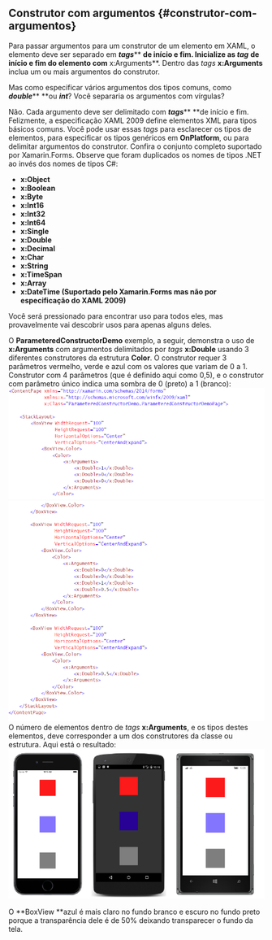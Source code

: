 ## Construtor com argumentos {#construtor-com-argumentos}

Para passar argumentos para um construtor de um elemento em XAML, o elemento deve ser separado em _**tags**_** **de início e fim. Inicialize as _**tag**_** **de início e fim do elemento com** x:Arguments**. Dentro das _tags_ **x:Arguments** inclua um ou mais argumentos do construtor.

Mas como especificar vários argumentos dos tipos comuns, como _**double**_** **ou _**int**_? Você separaria os argumentos com vírgulas?

Não. Cada argumento deve ser delimitado com _**tags**_** **de início e fim. Felizmente, a especificação XAML 2009 define elementos XML para tipos básicos comuns. Você pode usar essas _tags_ para esclarecer os tipos de elementos, para especificar os tipos genéricos em **OnPlatform**, ou para delimitar argumentos do construtor. Confira o conjunto completo suportado por Xamarin.Forms. Observe que foram duplicados os nomes de tipos .NET ao invés dos nomes de tipos C\#:

* **x:Object**
* **x:Boolean**
* **x:Byte**
* **x:Int16**
* **x:Int32**
* **x:Int64**
* **x:Single**
* **x:Double**
* **x:Decimal**
* **x:Char**
* **x:String**
* **x:TimeSpan**
* **x:Array**
* **x:DateTime \(Suportado pelo Xamarin.Forms mas não por especificação do XAML 2009\)**

Você será pressionado para encontrar uso para todos eles, mas provavelmente vai descobrir usos para apenas alguns deles.

O **ParameteredConstructorDemo** exemplo, a seguir, demonstra o uso de **x:Arguments** com argumentos delimitados por _tags_ **x:Double** usando 3 diferentes construtores da estrutura **Color**. O construtor requer 3 parâmetros vermelho, verde e azul com os valores que variam de 0 a 1. Construtor com 4 parâmetros \(que é definido aqui como 0,5\), e o construtor com parâmetro único indica uma sombra de 0 \(preto\) a 1 \(branco\):![](/assets/08-01-exemplo1)![](/assets/08-01-exemplo02)O número de elementos dentro de _tags_ **x:Arguments**, e os tipos destes elementos, deve corresponder a um dos construtores da classe ou estrutura. Aqui está o resultado:![](/assets/08-02-telas)

O **BoxView **azul é mais claro no fundo branco e escuro no fundo preto porque a transparência dele é de 50% deixando transparecer o fundo da tela.


